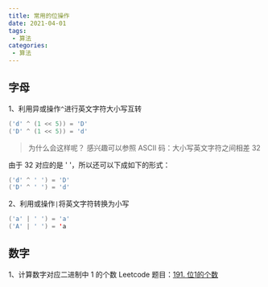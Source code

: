 ```yaml
---
title: 常用的位操作
date: 2021-04-01
tags:
 - 算法
categories:
 - 算法
---
```


## 字母
1、利用异或操作`^`进行英文字符大小写互转
```java
('d' ^ (1 << 5)) = 'D'
('D' ^ (1 << 5)) = 'd'
```

> 为什么会这样呢？
感兴趣可以参照 ASCII 码：大小写英文字符之间相差 32

由于 32 对应的是 ' '，所以还可以下成如下的形式：
```java
('d' ^ ' ') = 'D'
('D' ^ ' ') = 'd'
```

2、利用或操作`|`将英文字符转换为小写
```java
('a' | ' ') = 'a'
('A' | ' ') = 'a
```

## 数字
1、计算数字对应二进制中 1 的个数
Leetcode 题目：[191. 位1的个数](https://leetcode-cn.com/problems/number-of-1-bits/)